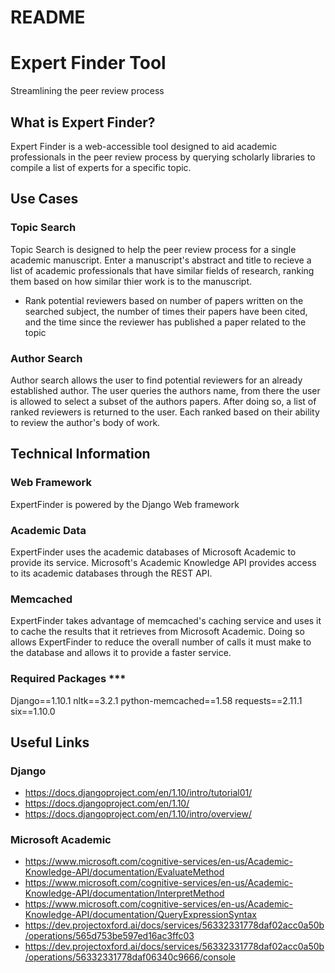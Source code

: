 # README #

# Expert Finder Tool #
Streamlining the peer review process

## What is Expert Finder? ##
Expert Finder is a web-accessible tool designed to aid academic 
professionals in the peer review process by querying scholarly libraries 
to compile a list of experts for a specific topic.

## Use Cases ##
### Topic Search ###
Topic Search is designed to help the peer review process for a single academic manuscript. Enter a manuscript's abstract and title to recieve a list of academic professionals that have similar fields of research, ranking them based on how similar thier work is to the manuscript. 
* Rank potential reviewers based on number of papers written on the searched subject,
    the number of times their papers have been cited,
    and the time since the reviewer has published a paper related to the topic

###  Author Search ###
Author search allows the user to find potential reviewers for an already established author. The user queries the authors name, from there the user is allowed to select a subset of the authors papers. After doing so, a list of ranked reviewers is returned to the user. Each ranked based on their ability to review the author's body of work.


## Technical Information ##
### Web Framework ###
ExpertFinder is powered by the Django Web framework

### Academic Data ###
ExpertFinder uses the academic databases of Microsoft Academic to provide its service. Microsoft's Academic Knowledge API provides access to its academic databases through the REST API. 

### Memcached ###
ExpertFinder takes advantage of memcached's caching service and uses it to cache the results that it retrieves from Microsoft Academic. Doing so allows ExpertFinder to reduce the overall number of calls it must make to the database and allows it to provide a faster service.

### Required Packages ***
Django==1.10.1
nltk==3.2.1
python-memcached==1.58
requests==2.11.1
six==1.10.0


## Useful Links ##

### Django ###
* https://docs.djangoproject.com/en/1.10/intro/tutorial01/
* https://docs.djangoproject.com/en/1.10/
* https://docs.djangoproject.com/en/1.10/intro/overview/

### Microsoft Academic ###
* https://www.microsoft.com/cognitive-services/en-us/Academic-Knowledge-API/documentation/EvaluateMethod
* https://www.microsoft.com/cognitive-services/en-us/Academic-Knowledge-API/documentation/InterpretMethod
* https://www.microsoft.com/cognitive-services/en-us/Academic-Knowledge-API/documentation/QueryExpressionSyntax
* https://dev.projectoxford.ai/docs/services/56332331778daf02acc0a50b/operations/565d753be597ed16ac3ffc03
* https://dev.projectoxford.ai/docs/services/56332331778daf02acc0a50b/operations/56332331778daf06340c9666/console